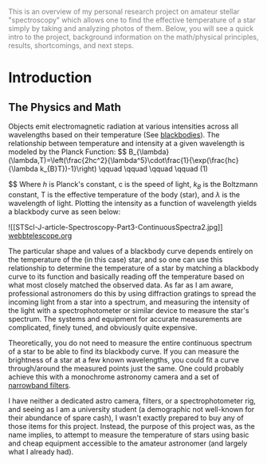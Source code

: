 <font color="#7f7f7f">This is an overview of my personal research project on amateur stellar "spectroscopy" which allows one to find the effective temperature of a star simply by taking and analyzing photos of them. Below, you will see a quick intro to the project, background information on the math/physical principles, results, shortcomings, and next steps. </font>


# Introduction

## The Physics and Math

Objects emit electromagnetic radiation at various intensities across all wavelengths based on their temperature (See [blackbodies](https://www.britannica.com/science/blackbody)). The relationship between temperature and intensity at a given wavelength is modeled by the Planck Function:
$$
B_{\lambda}(\lambda,T)=\left(\frac{2hc^2}{\lambda^5}\cdot\frac{1}{\exp(\frac{hc}{\lambda k_{B}T})-1}\right) \qquad \qquad \qquad \qquad (1)

$$
Where *h* is Planck's constant, c is the speed of light, $k_B$ is the Boltzmann constant, T is the effective temperature of the body (star), and $\lambda$ is the wavelength of light. Plotting the intensity as a function of wavelength yields a blackbody curve as seen below:

![[STScI-J-article-Spectroscopy-Part3-ContinuousSpectra2.jpg]]
[webbtelescope.org](https://webbtelescope.org/contents/articles/spectroscopy-101--types-of-spectra-and-spectroscopy)

The particular shape and values of a blackbody curve depends entirely on the temperature of the (in this case) star, and so one can use this relationship to determine the temperature of a star by matching a blackbody curve to its function and basically reading off the temperature based on what most closely matched the observed data. As far as I am aware, professional astronomers do this by using diffraction gratings to spread the incoming light from a star into a spectrum, and measuring the intensity of the light with a spectrophotometer or similar device to measure the star's spectrum. The systems and equipment for accurate measurements are complicated, finely tuned, and obviously quite expensive.

Theoretically, you do not need to measure the entire continuous spectrum of a star to be able to find its blackbody curve. If you can measure the brightness of a star at a few known wavelengths, you could fit a curve through/around the measured points just the same. One could probably achieve this with a monochrome astronomy camera and a set of [narrowband filters](https://starizona.com/blogs/tutorials/narrowband-imaging). 

I have neither a dedicated astro camera, filters, or a spectrophotometer rig, and seeing as I am a university student (a demographic not well-known for their abundance of spare cash), I wasn't exactly prepared to buy any of those items for this project. Instead, the purpose of this project was, as the name implies, to attempt to measure the temperature of stars using basic and cheap equipment accessible to the amateur astronomer (and largely what I already had). 



